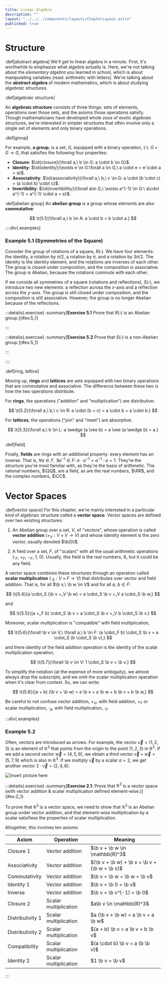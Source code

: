 ```yaml
---
title: Linear Algebra
description: ""
layout: "../../../components/layouts/ChapterLayout.astro"
published: true
---
```


# Structure


:def[abstract algebra]
We'll get to linear algebra in a minute. First, it's worthwhile to emphasize what *algebra* actually is. Here, we're not talking about the *elementary algebra* you learned in school, which is about manipulating variables (read: arithmetic with letters). We're talking about the **abstract algebra** of modern mathematics, which is about studying *algebraic structures*.

:def[algebraic structure]

An **algebraic structure** consists of three things: sets of elements, operations over those sets, and the axioms those operations satisfy. Though mathematicians have developed whole zoos of exotic algebraic structures, we're interested in simpler structures that often involve only a single set of elements and only binary operations.

:def[group]

For example, **a group**, is a set, $G$, equipped with a binary operation, $(\cdot):~G \times G \to G$, that satisfies the following four properties:
- **Closure**: $\id{closure}{\forall a,\ b \in G: a \cdot b \in G}$.
- **Identity**: $\id{identity}{\exists e \in G:\forall a \in G,\ a \cdot e = e \cdot a = a}$.
- **Associativity**: $\id{associativity}{\forall a,\ b,\ c \in G: a \cdot (b \cdot c) = (a \cdot b) \cdot c}$.
- **Invertibility**: $\id{invertibililty}{\forall a\in G,\ \exists a^{-1} \in G:\ a\cdot a^{-1} =  a^{-1} \cdot a = e}$.

:def[abelian group]
An **abelian group** is a group whose elements are also **commutative**:

$$
\t{5.1}{\forall a,\ b \in A: a \cdot b = b \cdot a.} 
$$

::::div{.examples}
### Example 5.1 (Symmetries of the Square)
Consider the group of rotations of a square, $R(\square)$. We have four elements: the identity, a rotation by $\pi/2$, a rotation by $\pi$, and a rotation by $3\pi/2$. The identity is the identity element, and the rotations are inverses of each other. The group is closed under composition, and the composition is associative. The group is Abelian, because the rotations commute with each other.

If we conside all symmetries of a square (rotations and reflections), $S(\square)$, we introduce two new elements: a reflection across the $x$-axis and a reflection across the $y$-axis. The group is still closed under composition, and the composition is still associative. However, the group is no longer Abelian because of the reflections.

:::details{.exercise}
:summary[**Exercise 5.1** Prove that $R(\square)$ is an Abelian group.]{#ex:5_1}

:::

:::details{.exercise}
:summary[**Exercise 5.2** Prove that $S(\square)$ is a non-Abelian group.]{#ex:5_1}

:::


::::

:def[ring, lattice]

Moving up, **rings** and **lattices** are sets equipped with two binary operations that are commutative and associative. The difference between these two is how the two operations distribute.

For **rings**, the operations ("addition" and "multiplication") are distributive:

$$
\t{5.2}{\forall a,\ b,\ c \in R: a \cdot (b + c) = a \cdot b + a \cdot b.}
$$

For **lattices**, the operations ("join" and "meet") are absorptive:

$$
\t{5.3}{\forall a,\ b \in L: a \wedge (a \vee b) = a \vee (a \wedge b) = a.}
$$

:def[field]

Finally, **fields** are rings with an additional property: every element has an inverse. That is, $\forall a \in F,\ \exists a^{-1} \in F:\ a \cdot a^{-1} = a^{-1} \cdot a = 1$. They're the structure you're most familiar with, as they're the basis of arithmetic. The rational numbers, $\QQ$, are a field, as are the real numbers, $\RR$, and the complex numbers, $\CC$.

# Vector Spaces

:def[vector space]
For this chapter, we're mainly interested in a particular kind of algebraic structure called a **vector space**. Vector spaces are defined over two existing structures:

1. An Abelian group over a set, $V$, of "vectors", whose operation is called **vector addition** ($+_V: V \times V \rightarrow V$) and whose identity element is the zero vector, usually denoted $\b{0}$.

2. A field over a set, $F$, of "scalars" with all the usual arithmetic operations ($\cdot_F$, $+_F$, $-_F$, $1$, $0$). Usually, this field is the real numbers, $\mathbb{R}$, but it could be any field.

A vector space combines these structures through an operation called **scalar multiplication** ($\cdot_S: V \times F \rightarrow V$) that distributes over vector and field addition. That is, for all $\b v,\ \b w \in V$ and for all $a,\ b \in F:$

$$
\t{5.4}{a \cdot_S (\b v +_V \b w) = a \cdot_S \b v +_V a \cdot_S \b w,}
$$

and

$$ 
\t{5.5}{(a +_F b) \cdot_S \b v = a \cdot_S \b v +_V b \cdot_S \b v.}
$$

Moreover, scalar multiplication is "compatible" with field multiplication,

$$
\t{5.6}{\forall \b v \in V,\ \forall a,\ b \in F: (a \cdot_F b) \cdot_S \b v = a \cdot_S (b \cdot_S \b v),}
$$

and there identity of the field addition operation is the identity of the scalar multiplication operation,

$$
\t{5.7}{\forall \b v \in V: 1 \cdot_S \b v = \b v.}
$$

To simplify the notation (at the expense of more ambiguity), we almost always drop the subscripts, and we omit the scalar multiplication operation when it's clear from context. So, we can write:

$$
\t{5.8}{(a + b) (\b v + \b w) = a \b v + a \b w + b \b v + b \b w,}
$$

Be careful to not confuse vector addition, $+_V$, with field addition, $+_F$ or scalar multiplication, $\cdot_S$, with field multiplication, $\cdot_F$. 


:::div{.examples}
### Example 5.2

Often, vectors are introduced as arrows. For example, the vector $\vec{v} = (1, 2, 3)$ is an element of $\mathbb{R}^3$ that points from the origin to the point $(1, 2, 3)$ in $\mathbb{R}^3$. If we add a second vector $\vec{w} = (4, 5, 6)$, we obtain a third vector $\vec{v} + \vec{w} = (5, 7, 9)$ which is also in $\mathbb{R}^3$. If we multiply $\vec{v}$ by a scalar $a = 2$, we get another vector $2 \cdot \vec{v} = (2, 4, 6)$. 

![Insert picture here]()

:::details{.exercise}
:summary[**Exercise 2.1**: Prove that $\mathbb{R}^3$ is a vector space (with vector addition & scalar multiplication defined element-wise.)]{#ex:2_1}

To prove that $\mathbb{R}^3$ is a vector space, we need to show that $\mathbb{R}^3$ is an Abelian group under vector addition, and that element-wise multiplication by a scalar satisfiess the properties of scalar multiplication.

Altogether, this involves ten axioms:

| Axiom | Operation | Meaning | 
| --- | --- | --- |
| Closure 1 | Vector addition | $\b v + \b w \in \mathbb{R}^3$ |
| Associativity | Vector addition | $(\b v + \b w) + \b x = \b v + (\b w + \b x)$ |
| Commutativity | Vector addition | $\b v + \b w = \b w + \b v$ |
| Identity 1 | Vector addition | $\b v + \b 0 = \b v$ |
| Inverse | Vector addition | $\b v + \b v^{-1} = \b 0$ |
| Closure 2 | Scalar multiplication | $a\b v \in \mathbb{R}^3$ |
| Distributivity 1 | Scalar multiplication | $a (\b v + \b w) = a \b v + a \b w$ |
| Distributivity 2 | Scalar multiplication | $(a + b) \b v = a \b v + b \b v$ |
| Compatibility | Scalar multiplication | $(a \cdot b) \b v = a (b \b v)$ |
| Identity 2| Scalar multiplication | $1 \b v = \b v$ |



:::
